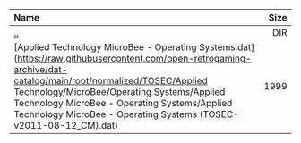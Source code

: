 |Name|Size|
|:---|---:|
|[..](../index.html)|DIR|
|[Applied Technology MicroBee - Operating Systems.dat](https://raw.githubusercontent.com/open-retrogaming-archive/dat-catalog/main/root/normalized/TOSEC/Applied Technology/MicroBee/Operating Systems/Applied Technology MicroBee - Operating Systems/Applied Technology MicroBee - Operating Systems (TOSEC-v2011-08-12_CM).dat)|1999|
